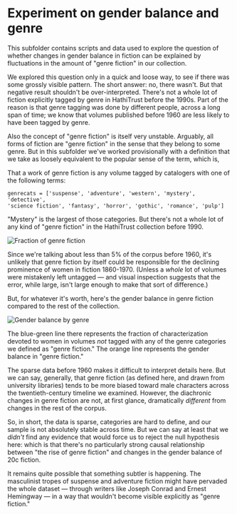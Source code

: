 Experiment on gender balance and genre
======================================

This subfolder contains scripts and data used to explore the question of whether changes in gender balance in fiction can be explained by fluctuations in the amount of "genre fiction" in our collection.

We explored this question only in a quick and loose way, to see if there was some grossly visible pattern. The short answer: no, there wasn't. But that negative result shouldn't be over-interpreted. There's not a whole lot of fiction explicitly tagged by genre in HathiTrust before the 1990s. Part of the reason is that genre tagging was done by different people, across a long span of time; we know that volumes published before 1960 are less likely to have been tagged by genre.

Also the concept of "genre fiction" is itself very unstable. Arguably, all forms of fiction are "genre fiction" in the sense that they belong to some genre. But in this subfolder we've worked provisionally with a definition that we take as loosely equivalent to the popular sense of the term, which is,

That a work of genre fiction is any volume tagged by catalogers with one of the following terms:

    genrecats = ['suspense', 'adventure', 'western', 'mystery', 'detective', 
    'science fiction', 'fantasy', 'horror', 'gothic', 'romance', 'pulp']

"Mystery" is the largest of those categories. But there's not a whole lot of any kind of "genre fiction" in the HathiTrust collection before 1990.

![Fraction of genre fiction](https://github.com/tedunderwood/character/blob/master/genre_experiment/fraction_of_genre_fiction.jpeg)

Since we're talking about less than 5% of the corpus before 1960, it's unlikely that genre fiction by itself could be responsible for the declining prominence of women in fiction 1860-1970. (Unless a *whole* lot of volumes were mistakenly left untagged — and visual inspection suggests that the error, while large, isn't large enough to make that sort of difference.) 

But, for whatever it's worth, here's the gender balance in genre fiction compared to the rest of the collection.

![Gender balance by genre](https://github.com/tedunderwood/character/blob/master/genre_experiment/gender_balance_by_genre.jpeg)

The blue-green line there represents the fraction of characterization devoted to women in volumes *not* tagged with any of the genre categories we defined as "genre fiction." The orange line represents the gender balance in "genre fiction."

The sparse data before 1960 makes it difficult to interpret details here. But we can say, generally, that genre fiction (as defined here, and drawn from university libraries) tends to be more biased toward male characters across the twentieth-century timeline we examined. However, the diachronic changes in genre fiction are not, at first glance, dramatically *different* from changes in the rest of the corpus.

So, in short, the data is sparse, categories are hard to define, and our sample is not absolutely stable across time. But we can say at least that we *didn't* find any evidence that would force us to reject the null hypothesis here: which is that there's no particularly strong causal relationship between "the rise of genre fiction" and changes in the gender balance of 20c fiction.

It remains quite possible that something subtler is happening. The masculinist tropes of suspense and adventure fiction might have pervaded the whole dataset — through writers like Joseph Conrad and Ernest Hemingway — in a way that wouldn't become visible explicitly as "genre fiction."